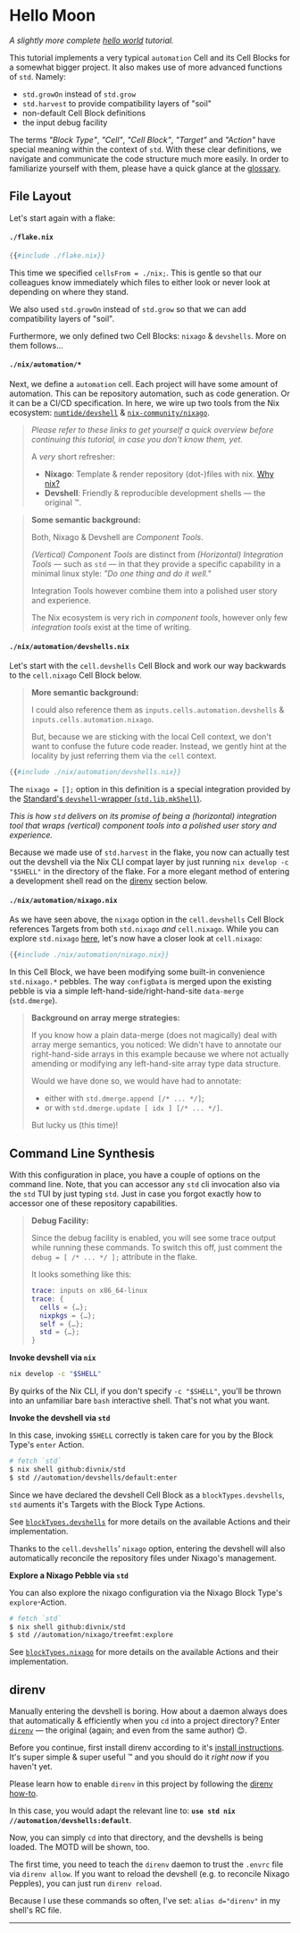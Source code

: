# Hello Moon

_A slightly more complete [hello world][hello-world] tutorial._

This tutorial implements a very typical `automation` Cell and its Cell Blocks for a somewhat bigger project.
It also makes use of more advanced functions of `std`.
Namely:

- `std.growOn` instead of `std.grow`
- `std.harvest` to provide compatibility layers of "soil"
- non-default Cell Block definitions
- the input debug facility

The terms _"Block Type"_, _"Cell"_, _"Cell Block"_, _"Target"_ and _"Action"_ have special meaning within the context of `std`.
With these clear definitions, we navigate and communicate the code structure much more easily.
In order to familiarize yourself with them, please have a quick glance at the [glossary][glossary].

## File Layout

Let's start again with a flake:

#### `./flake.nix`

```nix
{{#include ./flake.nix}}
```

This time we specified `cellsFrom = ./nix;`.
This is gentle so that our colleagues know immediately which files to either look or never look at depending on where they stand.

We also used `std.growOn` instead of `std.grow` so that we can add compatibility layers of "soil".

Furthermore, we only defined two Cell Blocks: `nixago` & `devshells`. More on them follows...

#### `./nix/automation/*`

Next, we define a `automation` cell.
Each project will have some amount of automation.
This can be repository automation, such as code generation.
Or it can be a CI/CD specification.
In here, we wire up two tools from the Nix ecosystem: [`numtide/devshell`][devshell] & [`nix-community/nixago`][nixago].

> _Please refer to these links to get yourself a quick overview before continuing this tutorial, in case you don't know them, yet._
>
> A _very_ short refresher:
>
> - **Nixago**: Template & render repository (dot-)files with nix. [Why nix?][why-nix]
> - **Devshell**: Friendly & reproducible development shells &mdash; the original ™.

> **Some semantic background:**
>
> Both, Nixago & Devshell are _Component Tools_.
>
> _(Vertical) Component Tools_ are distinct from _(Horizontal) Integration Tools_ &mdash; such as `std` &mdash; in that they provide a specific capability in a minimal linux style: _"Do one thing and do it well."_
>
> Integration Tools however combine them into a polished user story and experience.
>
> The Nix ecosystem is very rich in _component tools_, however only few _integration tools_ exist at the time of writing.

#### `./nix/automation/devshells.nix`

Let's start with the `cell.devshells` Cell Block and work our way backwards to the `cell.nixago` Cell Block below.

> **More semantic background:**
>
> I could also reference them as `inputs.cells.automation.devshells` & `inputs.cells.automation.nixago`.
>
> But, because we are sticking with the local Cell context, we don't want to confuse the future code reader.
> Instead, we gently hint at the locality by just referring them via the `cell` context.

```nix
{{#include ./nix/automation/devshells.nix}}
```

The `nixago = [];` option in this definition is a special integration provided by the [Standard's `devshell`-wrapper (`std.lib.mkShell`)][devshell-wrapper].

_This is how `std` delivers on its promise of being a (horizontal) integration tool that wraps (vertical) component tools into a polished user story and experience._

Because we made use of `std.harvest` in the flake, you now can actually test out the devshell via the Nix CLI compat layer by just running `nix develop -c "$SHELL"` in the directory of the flake.
For a more elegant method of entering a development shell read on the [direnv][direnv-sec] section below.

#### `./nix/automation/nixago.nix`

As we have seen above, the `nixago` option in the `cell.devshells` Cell Block references Targets from both `std.nixago` _and_ `cell.nixago`.
While you can explore `std.nixago` [here][std-nixago], let's now have a closer look at `cell.nixago`:

```nix
{{#include ./nix/automation/nixago.nix}}
```

In this Cell Block, we have been modifying some built-in convenience `std.nixago.*` pebbles.
The way `configData` is merged upon the existing pebble is via a simple left-hand-side/right-hand-site `data-merge` (`std.dmerge`).

> **Background on array merge strategies:**
>
> If you know how a plain data-merge (does not magically) deal with array merge semantics, you noticed:
> We didn't have to annotate our right-hand-side arrays in this example because we where not actually amending or modifying any left-hand-site array type data structure.
>
> Would we have done so, we would have had to annotate:
>
> - either with `std.dmerge.append [/* ... */]`;
> - or with `std.dmerge.update [ idx ] [/* ... */]`.
>
> But lucky us (this time)!

## Command Line Synthesis

With this configuration in place, you have a couple of options on the command line.
Note, that you can accessor any `std` cli invocation also via the `std` TUI by just typing `std`.
Just in case you forgot exactly how to accessor one of these repository capabilities.

> **Debug Facility:**
>
> Since the debug facility is enabled, you will see some trace output while running these commands.
> To switch this off, just comment the `debug = [ /* ... */ ];` attribute in the flake.
>
> It looks something like this:
>
> ```nix
> trace: inputs on x86_64-linux
> trace: {
>   cells = {…};
>   nixpkgs = {…};
>   self = {…};
>   std = {…};
> }
> ```

**Invoke devshell via `nix`**

```bash
nix develop -c "$SHELL"
```

By quirks of the Nix CLI, if you don't specify `-c "$SHELL"`, you'll be thrown into an unfamiliar bare `bash` interactive shell.
That's not what you want.

**Invoke the devshell via `std`**

In this case, invoking `$SHELL` correctly is taken care for you by the Block Type's `enter` Action.

```bash
# fetch `std`
$ nix shell github:divnix/std
$ std //automation/devshells/default:enter
```

Since we have declared the devshell Cell Block as a `blockTypes.devshells`, `std` auments it's Targets with the Block Type Actions.

See [`blockTypes.devshells`][blocktypes-devshells] for more details on the available Actions and their implementation.

Thanks to the `cell.devshells`' `nixago` option, entering the devshell will also automatically reconcile the repository files under Nixago's management.

**Explore a Nixago Pebble via `std`**

You can also explore the nixago configuration via the Nixago Block Type's `explore`-Action.

```bash
# fetch `std`
$ nix shell github:divnix/std
$ std //automation/nixago/treefmt:explore
```

See [`blockTypes.nixago`][blocktypes-nixago] for more details on the available Actions and their implementation.

## direnv

Manually entering the devshell is boring.
How about a daemon always does that automatically & efficiently when you `cd` into a project directory?
Enter [`direnv`][direnv] &mdash; the original (again; and even from the same author) 😊.

Before you continue, first install direnv according to it's [install instructions][direnv-install].
It's super simple & super useful ™ and you should do it _right now_ if you haven't yet.

Please learn how to enable `direnv` in this project by following the [direnv how-to][direnv-how-to].

In this case, you would adapt the relevant line to: **`use std nix //automation/devshells:default`**.

Now, you can simply `cd` into that directory, and the devshells is being loaded.
The MOTD will be shown, too.

The first time, you need to teach the `direnv` daemon to trust the `.envrc` file via `direnv allow`.
If you want to reload the devshell (e.g. to reconcile Nixago Pepples), you can just run `direnv reload`.

Because I use these commands so often, I've set: `alias d="direnv"` in my shell's RC file.

---

[why-nix]: ../../explain/why-nix.md
[direnv]: https://direnv.net
[direnv-sec]: #direnv
[direnv-install]: https://direnv.net/docs/installation.html
[direnv-how-to]: ../../guides/envrc.md
[blocktypes-devshells]: ../../reference/blocktypes/devshells-blocktype.md
[blocktypes-nixago]: ../../reference/blocktypess/nixago-blocktype.md
[std-nixago]: https://github.com/divnix/std/blob/main/cells/std/nixago.nix
[direnv]: #direnv
[hello-world]: ../hello-world
[devshell-wrapper]: ../../reference/std/lib/mkShell.md
[devshell]: https://github.com/numtide/devshell
[nixago]: https://github.com/nix-community/nixago
[glossary]: ../../glossary.md
